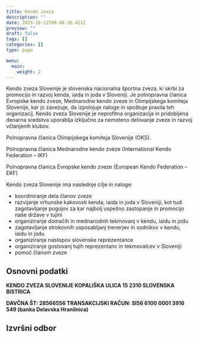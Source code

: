 ```yaml
---
title: Kendo zveza
description: ""
date: 2025-10-12T09:48:36.421Z
preview: ""
draft: false
tags: []
categories: []
type: page

menu:
  main:
    weight: 2
---
```


Kendo zveza Slovenije je slovenska nacionalna športna zveza, ki skrbi za promocijo in razvoj kenda, iaida in joda v Sloveniji. 
Je polnopravna članica Evropske kendo zveze, Mednarodne kendo zveze in Olimpijskega komiteja Slovenije, kar jo zavezuje, da izpolnjuje naloge in spoštuje pravila teh organizacij. 
Kendo zveza Slovenije je neprofitna organizacija in pridobljena denarna sredstva uporablja izključno za nemoteno delovanje zveze in razvoj včlanjenih klubov.

Polnopravna članica Olimpijskega komiteja Slovenije (OKS).

Polnopravna članica Mednarodne kendo zveze (International Kendo Federation – IKF)

Polnopravna članica Evropske kendo zveze (European Kendo Federation – EKF)

Kendo zveza Slovenije ima naslednje cilje in naloge:
- koordiniranje dela članov zveze
- razvijanje vrhunske kakovosti kenda, iaida in joda v Sloveniji, kot tudi zagotavljanje pogojov za kar najbolj uspešno zastopanje in promocijo naše države v tujini
- organiziranje domačih in mednarodnih tekmovanj v kendu, iaidu in jodu
- zagotavljanje strokovnih usposabljanj trenerjev in sodnikov v kendu, iaidu in jodu
- organiziranje nastopov slovenske reprezentance
- organiziranje gostovanj tujih reprezentanc in tekmovalcev v Sloveniji
- pomoč članom zveze

## Osnovni podatki
 
**KENDO ZVEZA SLOVENIJE
KOPALIŠKA ULICA 15
2310 SLOVENSKA BISTRICA**
 
**DAVČNA ŠT: 28566556
TRANSAKCIJSKI RAČUN:  SI56 6100 0001 3916 549  (banka Delavska Hranilnica)**

## Izvršni odbor
